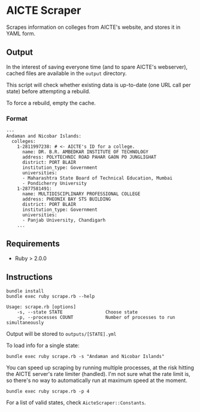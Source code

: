 # AICTE Scraper

Scrapes information on colleges from AICTE's website, and stores it in YAML form.

## Output

In the interest of saving everyone time (and to spare AICTE's webserver), cached files are available in the `output` directory.

This script will check whether existing data is up-to-date (one URL call per state) before attempting a rebuild.

To force a rebuild, empty the cache.

### Format

    ---
    Andaman and Nicobar Islands:
      colleges:
        1-2811997238: # <- AICTE's ID for a college.
          name: DR. B.R. AMBEDKAR INSTITUTE OF TECHNOLOGY
          address: POLYTECHNIC ROAD PAHAR GAON PO JUNGLIGHAT
          district: PORT BLAIR
          institution_type: Government
          universities:
          - Maharashtra State Board of Technical Education, Mumbai
          - Pondicherry University
        1-2877581491:
          name: MULTIDISCIPLINARY PROFESSIONAL COLLEGE
          address: PHEONIX BAY STS BUILDING
          district: PORT BLAIR
          institution_type: Government
          universities:
          - Panjab University, Chandigarh
        ...

## Requirements

* Ruby > 2.0.0

## Instructions

    bundle install
    bundle exec ruby scrape.rb --help

    Usage: scrape.rb [options]
        -s, --state STATE                Choose state
        -p, --processes COUNT            Number of processes to run simultaneously

Output will be stored to `outputs/[STATE].yml`

To load info for a single state:

    bundle exec ruby scrape.rb -s "Andaman and Nicobar Islands"

You can speed up scraping by running multiple processes, at the risk hitting the AICTE server's rate limiter (handled). I'm not sure what the rate limit is, so there's no way to automatically run at maximum speed at the moment.

    bundle exec ruby scrape.rb -p 4

For a list of valid states, check `AicteScraper::Constants`.

